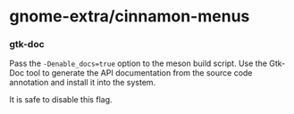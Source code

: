 # gnome-extra/cinnamon-menus

### gtk-doc
Pass the `-Denable_docs=true` option to the meson build script. Use the Gtk-Doc tool to generate the API documentation from the source code annotation and install it into the system.

It is safe to disable this flag.
